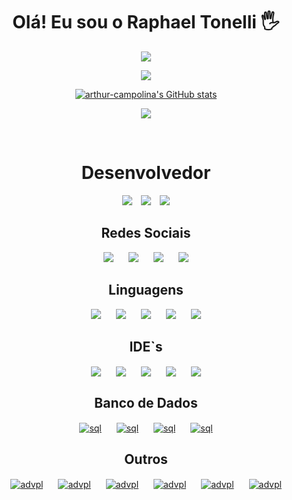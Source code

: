 <!-- Titulo inicial -->
<h1 align='center'> Olá! Eu sou o Raphael Tonelli 🖐️</h1>

<!-- Stats do perfil -->
<p align='center' style='text-align: center'>
<a href='#'><img src="https://github-readme-stats.vercel.app/api?username=TonelliMG&show_icons=true&hide=&count_private=true&title_color=0891b2&text_color=ffffff&icon_color=0891b2&bg_color=1c1917&hide_border=true&show_icons=true"></a>
</p>

<!-- Linguagem mais usada -->
<p align='center' style='text-align: center'>
<a href='#'><img src="https://github-readme-stats.vercel.app/api/top-langs/?username=tonellimg&theme=dark"></a>
</p>

<p align="center">
<a href="http://www.github.com/arthur-campolina"><img src="https://github-readme-stats.vercel.app/api?username=TonelliMG&show_icons=true&hide=&count_private=true&title_color=0891b2&text_color=ffffff&icon_color=0891b2&bg_color=1c1917&hide_border=true&show_icons=true" alt="arthur-campolina's GitHub stats" /></a>

<p align="center">
<a href="http://www.github.com/arthur-campolina"><img src="https://github-readme-streak-stats.herokuapp.com/?user=TonelliMG&stroke=ffffff&background=1c1917&ring=0891b2&fire=0891b2&currStreakNum=ffffff&currStreakLabel=0891b2&sideNums=ffffff&sideLabels=ffffff&dates=ffffff&hide_border=true" /></a></p>


<!-- Trabalho -->
</br>
<h1 align='center'> Desenvolvedor</h1>

<p align='center' style='text-align: center'>
<a href='https://resume.io/r/Ev5pKuKl0'style='padding: 10px'><img src="https://img.shields.io/badge/Curriculo-5708ff?style=for-the-badge&logo=c&logoColor=white"/></a>
<a href='https://github.com/PontoIniSistemas'><img src="https://img.shields.io/badge/.iNi_Sistemas-FF0000?style=for-the-badge&logoColor=white"/></a>
<a href='https://www.linkedin.com/in/tonelliraphael/' style='padding: 10px'><img src="https://img.shields.io/badge/Linkedin-1086e4?style=for-the-badge&logo=linkedin&logoColor=white"/></a>
</p>

<!-- Redes sociais -->
<h2 align='center'> Redes Sociais </h2>

<p align='center' style='text-align: center'>
<a href='https://twitter.com/TonelliMG'style='padding: 10px'><img src="https://img.shields.io/badge/Twitter-23b8fe?style=for-the-badge&logo=twitter&logoColor=white"/></a>
<a href='https://instagram.com/tonelli_oficial' style='padding: 10px'><img src="https://img.shields.io/badge/Instagram-E4405F?style=for-the-badge&logo=instagram&logoColor=white"/></a>
<a href='https://www.youtube.com/c/BoyraphapixBR' style='padding: 10px'><img src="https://img.shields.io/badge/YouTube-FF0000?style=for-the-badge&logo=youtube&logoColor=white"/></a>
<a href='https://www.twitch.tv/Boyraphapix' style='padding: 10px'><img src="https://img.shields.io/badge/Twitch-9146FF?style=for-the-badge&logo=twitch&logoColor=white"/></a>
</p>

<!-- Linguagens -->
<h2 align='center'> Linguagens </h2>

<p align='center' style='text-align: center'>
<a href='#' style='padding: 10px' style='padding: 10px'><img src="https://img.shields.io/badge/HTML5-E34F26?style=for-the-badge&logo=html5&logoColor=white"/></a>
<a href='#' style='padding: 10px' style='padding: 10px'><img src="https://img.shields.io/badge/CSS3-1572B6?style=for-the-badge&logo=css3&logoColor=white"/></a>
<a href='#' style='padding: 10px' style='padding: 10px'><img src="https://img.shields.io/badge/JavaScript-F7DF1E?style=for-the-badge&logo=javascript&logoColor=black"/></a>
<a href='#' style='padding: 10px' style='padding: 10px'><img src="https://img.shields.io/badge/php-5708ff?style=for-the-badge&logo=php&logoColor=white"/></a>
<a href='#' style='padding: 10px' style='padding: 10px'><img src="https://img.shields.io/badge/ADVPL-2C39BD?style=for-the-badge&logo=iCloud&logoColor=white"/></a>
</p>

<!-- IDE`s -->
<h2 align='center'> IDE`s </h2>
<p align='center' style='text-align: center'>
<a href='#' style='padding: 10px' style='padding: 10px'><img align="center" src="https://img.shields.io/badge/Visual Studio-5C2D91?style=for-the-badge&logo=visualstudio&logoColor=white" /></a>
<a href='#' style='padding: 10px' style='padding: 10px'><img align="center" src="https://img.shields.io/badge/Visual Code-007ACC?style=for-the-badge&logo=visualstudiocode&logoColor=white" /></a>
<a href='#' style='padding: 10px' style='padding: 10px'><img align="center" src="https://img.shields.io/badge/PhpStorm-6C78AF?style=for-the-badge&logo=phpstorm&logoColor=black" /></a>
<a href='#' style='padding: 10px' style='padding: 10px'><img align="center" src="https://img.shields.io/badge/IntelliJ-5708ff?style=for-the-badge&logo=intellijidea&logoColor=white" /></a>
<a href='#' style='padding: 10px' style='padding: 10px'><img align="center" src="https://img.shields.io/badge/NETBEANS-1B6AC6?style=for-the-badge&logo=apachenetbeanside&logoColor=white" /></a>
</p>
<!-- Banco de Dados -->
<h2 align='center'> Banco de Dados </h2>
<p align='center' style='text-align: center'>
<a href='#' style='padding: 10px' style='padding: 10px'><img align="center" alt="sql" src="https://img.shields.io/badge/SQL SERVER-CC2927?style=for-the-badge&logo=microsoftsqlserver&logoColor=white" /></a>
<a href='#' style='padding: 10px' style='padding: 10px'><img align="center" alt="sql" src="https://img.shields.io/badge/MY SQL-4479A1?style=for-the-badge&logo=mysql&logoColor=white" /></a>
<a href='#' style='padding: 10px' style='padding: 10px'><img align="center" alt="sql" src="https://img.shields.io/badge/POSTGRES-4169E1?style=for-the-badge&logo=postgresql&logoColor=white" /></a>
<a href='#' style='padding: 10px' style='padding: 10px'><img align="center" alt="sql" src="https://img.shields.io/badge/MARIA DB-003545?style=for-the-badge&logo=mariadb&logoColor=white" /></a>
</p>
<!-- Suporte -->
<h2 align='center'> Outros </h2>
<p align='center' style='text-align: center'>
<a href='#' style='padding: 10px' style='padding: 10px'><img align="center" alt="advpl" src="https://img.shields.io/badge/DATAGRIP-6C78AF?style=for-the-badge&logo=datagrip&logoColor=white" /></a>
<a href='#' style='padding: 10px' style='padding: 10px'><img align="center" alt="advpl" src="https://img.shields.io/badge/XAMPP-FB7A24?style=for-the-badge&logo=xampp&logoColor=white" /></a>
<a href='#' style='padding: 10px' style='padding: 10px'><img align="center" alt="advpl" src="https://img.shields.io/badge/POSTMAN-FF6C37?style=for-the-badge&logo=postman&logoColor=white" /></a>
<a href='#' style='padding: 10px' style='padding: 10px'><img align="center" alt="advpl" src="https://img.shields.io/badge/FILEZILLA-BF0000?style=for-the-badge&logo=filezilla&logoColor=white" /></a>
<a href='#' style='padding: 10px' style='padding: 10px'><img align="center" alt="advpl" src="https://img.shields.io/badge/GITHUB-181717?style=for-the-badge&logo=github&logoColor=white" /></a>
<a href='#' style='padding: 10px' style='padding: 10px'><img align="center" alt="advpl" src="https://img.shields.io/badge/GIT-F05032?style=for-the-badge&logo=git&logoColor=white" /></a>
</p>
<!-- SETUP -->
<!--
</br>
<h1 align='center'> SETUP</h1>
<p align='center' style='text-align: center'>
<a href='#' style='padding: 10px' style='padding: 10px'><img src="https://img.shields.io/badge/processador-Ryzen 5600x-red" /></a>
<a href='#' style='padding: 10px' style='padding: 10px'><img src="https://img.shields.io/badge/placa de video-RTX 3070-green" /></a>
<a href='#' style='padding: 10px' style='padding: 10px'><img src="https://img.shields.io/badge/memoria ram-16gb-yellow" /></a>
<a href='#' style='padding: 10px' style='padding: 10px'><img src="https://img.shields.io/badge/placa mae-B550M-blue" /></a>
</p>
<p align='center' style='text-align: center'>
<a href='#' style='padding: 10px' style='padding: 10px'><img src="https://img.shields.io/badge/cooler-Aorus WaterForce 240-red" /></a>
<a href='#' style='padding: 10px' style='padding: 10px'><img src="https://img.shields.io/badge/ssd-Pichau 240gb-green" /></a>
<a href='#' style='padding: 10px' style='padding: 10px'><img src="https://img.shields.io/badge/hd-Toshiba 1TB-yellow" /></a>
<a href='#' style='padding: 10px' style='padding: 10px'><img src="https://img.shields.io/badge/gabinete-Pichau Kazan-blue" /></a>
</p>
<p align='center' style='text-align: center'>
<a href='#' style='padding: 10px' style='padding: 10px'><img src="https://img.shields.io/badge/teclado-Razer Blackwidow v2-red" /></a>
<a href='#' style='padding: 10px' style='padding: 10px'><img src="https://img.shields.io/badge/mouse-Razer Mamba HF-green" /></a>
<a href='#' style='padding: 10px' style='padding: 10px'><img src="https://img.shields.io/badge/fone-Razer Nari Ultimate-yellow" /></a>
<a href='#' style='padding: 10px' style='padding: 10px'><img src="https://img.shields.io/badge/microfone-Razer Seiren X-blue" /></a>
</p>
-->
